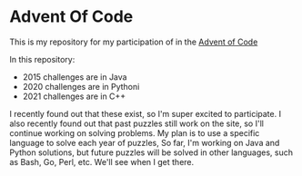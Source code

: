 
# Advent Of Code
This is my repository for my participation of in the [Advent of Code](https://adventofcode.com) 

In this repository:
* 2015 challenges are in Java
* 2020 challenges are in Pythoni
* 2021 challenges are in C++

I recently found out that these exist, so I'm super excited to participate. I also recently found out that past puzzles still work on the site, so I'll continue working on solving problems. My plan is to use a specific language to solve each year of puzzles, So far, I'm working on Java and Python solutions, but future puzzles will be solved in other languages, such as Bash, Go, Perl, etc. We'll see when I get there.
